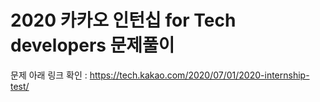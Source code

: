 # 2020 카카오 인턴십 for Tech developers 문제풀이

문제 아래 링크 확인 :
https://tech.kakao.com/2020/07/01/2020-internship-test/
